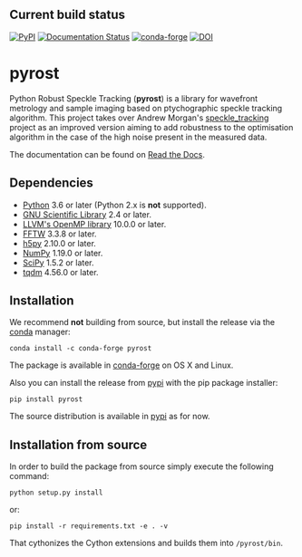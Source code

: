 ## Current build status
[![PyPI](https://img.shields.io/pypi/v/pyrost?color=brightgreen)](https://pypi.org/project/pyrost/)
[![Documentation Status](https://readthedocs.org/projects/robust-speckle-tracking/badge/?version=latest)](https://robust-speckle-tracking.readthedocs.io/en/latest/?badge=latest)
[![conda-forge](https://img.shields.io/conda/vn/conda-forge/pyrost?color=brightgreen)](https://anaconda.org/conda-forge/pyrost)
[![DOI](https://zenodo.org/badge/DOI/10.5281/zenodo.6574364.svg)](https://doi.org/10.5281/zenodo.6574364)

# pyrost
Python Robust Speckle Tracking (**pyrost**) is a library for wavefront metrology
and sample imaging based on ptychographic speckle tracking algorithm. This
project takes over Andrew Morgan's [speckle_tracking](https://github.com/andyofmelbourne/speckle-tracking)
project as an improved version aiming to add robustness to the optimisation
algorithm in the case of the high noise present in the measured data.

The documentation can be found on [Read the Docs](https://robust-speckle-tracking.readthedocs.io/en/latest/).

## Dependencies

- [Python](https://www.python.org/) 3.6 or later (Python 2.x is **not** supported).
- [GNU Scientific Library](https://www.gnu.org/software/gsl/) 2.4 or later.
- [LLVM's OpenMP library](http://openmp.llvm.org) 10.0.0 or later.
- [FFTW](http://www.fftw.org) 3.3.8 or later.
- [h5py](https://www.h5py.org) 2.10.0 or later.
- [NumPy](https://numpy.org) 1.19.0 or later.
- [SciPy](https://scipy.org) 1.5.2 or later.
- [tqdm](https://github.com/tqdm/tqdm) 4.56.0 or later.

## Installation
We recommend **not** building from source, but install the release via the
[conda](https://anaconda.org/conda-forge/pyrost) manager:

    conda install -c conda-forge pyrost

The package is available in [conda-forge](https://anaconda.org/conda-forge/pyrost) on OS X and Linux.

Also you can install the release from [pypi](https://pypi.org/project/pyrost/)
with the pip package installer:

    pip install pyrost

The source distribution is available in [pypi](https://pypi.org/project/pyrost/) as for now.

## Installation from source
In order to build the package from source simply execute the following command:

    python setup.py install

or:

    pip install -r requirements.txt -e . -v

That cythonizes the Cython extensions and builds them into ``/pyrost/bin``.